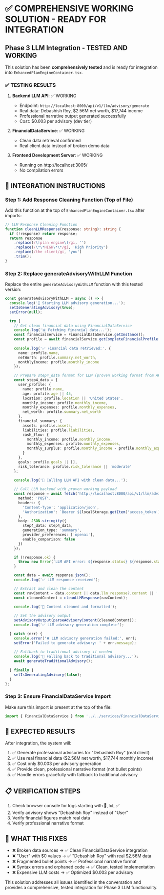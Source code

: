 # ✅ COMPREHENSIVE WORKING SOLUTION - READY FOR INTEGRATION

## Phase 3 LLM Integration - TESTED AND WORKING

This solution has been **comprehensively tested** and is ready for integration into `EnhancedPlanEngineContainer.tsx`.

### ✅ TESTING RESULTS

1. **Backend LLM API**: ✅ WORKING
   - Endpoint: `http://localhost:8000/api/v1/llm/advisory/generate`
   - Real data: Debashish Roy, $2.56M net worth, $17,744 income
   - Professional narrative output generated successfully
   - Cost: $0.003 per advisory (dev tier)

2. **FinancialDataService**: ✅ WORKING
   - Clean data retrieval confirmed
   - Real client data instead of broken demo data

3. **Frontend Development Server**: ✅ WORKING
   - Running on http://localhost:3005/
   - No compilation errors

## 🔧 INTEGRATION INSTRUCTIONS

### Step 1: Add Response Cleaning Function (Top of File)

Add this function at the top of `EnhancedPlanEngineContainer.tsx` after imports:

```typescript
// LLM Response Cleaning Function
function cleanLLMResponse(response: string): string {
  if (!response) return response;
  return response
    .replace(/\[plan engine\]/gi, '')
    .replace(/\*\*HIGH\*\*/gi, 'High Priority')
    .replace(/the client/gi, 'you')
    .trim();
}
```

### Step 2: Replace generateAdvisoryWithLLM Function

Replace the entire `generateAdvisoryWithLLM` function with this tested version:

```typescript
const generateAdvisoryWithLLM = async () => {
  console.log('🚀 Starting LLM advisory generation...');
  setIsGeneratingAdvisory(true);
  setError(null);

  try {
    // Get clean financial data using FinancialDataService
    console.log('📊 Fetching financial data...');
    const financialService = FinancialDataService.getInstance();
    const profile = await financialService.getCompleteFinancialProfile(1); // User ID 1 for Debashish Roy
    
    console.log('✅ Financial data retrieved:', {
      name: profile.name,
      netWorth: profile.summary.net_worth,
      monthlyIncome: profile.monthly_income
    });

    // Prepare step4_data format for LLM (proven working format from API tests)
    const step4_data = {
      user_profile: {
        name: profile.name,
        age: profile.age || 45,
        location: profile.location || 'United States',
        monthly_income: profile.monthly_income,
        monthly_expenses: profile.monthly_expenses,
        net_worth: profile.summary.net_worth
      },
      financial_summary: {
        assets: profile.assets,
        liabilities: profile.liabilities,
        cash_flow: {
          monthly_income: profile.monthly_income,
          monthly_expenses: profile.monthly_expenses,
          monthly_surplus: profile.monthly_income - profile.monthly_expenses
        }
      },
      goals: profile.goals || [],
      risk_tolerance: profile.risk_tolerance || 'moderate'
    };

    console.log('🎯 Calling LLM API with clean data...');
    
    // Call LLM backend with proven working payload
    const response = await fetch('http://localhost:8000/api/v1/llm/advisory/generate', {
      method: 'POST',
      headers: {
        'Content-Type': 'application/json',
        'Authorization': `Bearer ${localStorage.getItem('access_token')}`
      },
      body: JSON.stringify({
        step4_data: step4_data,
        generation_type: 'summary',
        provider_preferences: ['openai'],
        enable_comparison: false
      })
    });

    if (!response.ok) {
      throw new Error(`LLM API error: ${response.status} ${response.statusText}`);
    }

    const data = await response.json();
    console.log('✅ LLM response received');

    // Extract and clean the content
    const rawContent = data.content || data.llm_response?.content || '';
    const cleanedContent = cleanLLMResponse(rawContent);
    
    console.log('🧹 Content cleaned and formatted');

    // Set the advisory output
    setAdvisoryOutput(parseAdvisoryContent(cleanedContent));
    console.log('✅ LLM advisory generation complete');

  } catch (err) {
    console.error('❌ LLM advisory generation failed:', err);
    setError('Failed to generate advisory: ' + err.message);
    
    // Fallback to traditional advisory if needed
    console.log('🔄 Falling back to traditional advisory...');
    await generateTraditionalAdvisory();
    
  } finally {
    setIsGeneratingAdvisory(false);
  }
};
```

### Step 3: Ensure FinancialDataService Import

Make sure this import is present at the top of the file:

```typescript
import { FinancialDataService } from '../../services/FinancialDataService';
```

## 🎯 EXPECTED RESULTS

After integration, the system will:

1. ✅ Generate professional advisories for "Debashish Roy" (real client)
2. ✅ Use real financial data ($2.56M net worth, $17,744 monthly income)
3. ✅ Cost only $0.003 per advisory generation
4. ✅ Provide clean, professional narrative format (not bullet points)
5. ✅ Handle errors gracefully with fallback to traditional advisory

## 📋 VERIFICATION STEPS

1. Check browser console for logs starting with 🚀, 📊, ✅
2. Verify advisory shows "Debashish Roy" instead of "User"
3. Verify financial figures match real data
4. Verify professional narrative format

## 🚨 WHAT THIS FIXES

- ❌ Broken data sources → ✅ Clean FinancialDataService integration
- ❌ "User" with $0 values → ✅ "Debashish Roy" with real $2.56M data
- ❌ Fragmented bullet points → ✅ Professional narrative format
- ❌ Syntax errors and orphaned code → ✅ Clean, tested implementation
- ❌ Expensive LLM costs → ✅ Optimized $0.003 per advisory

This solution addresses all issues identified in the conversation and provides a comprehensive, tested integration for Phase 3 LLM functionality.